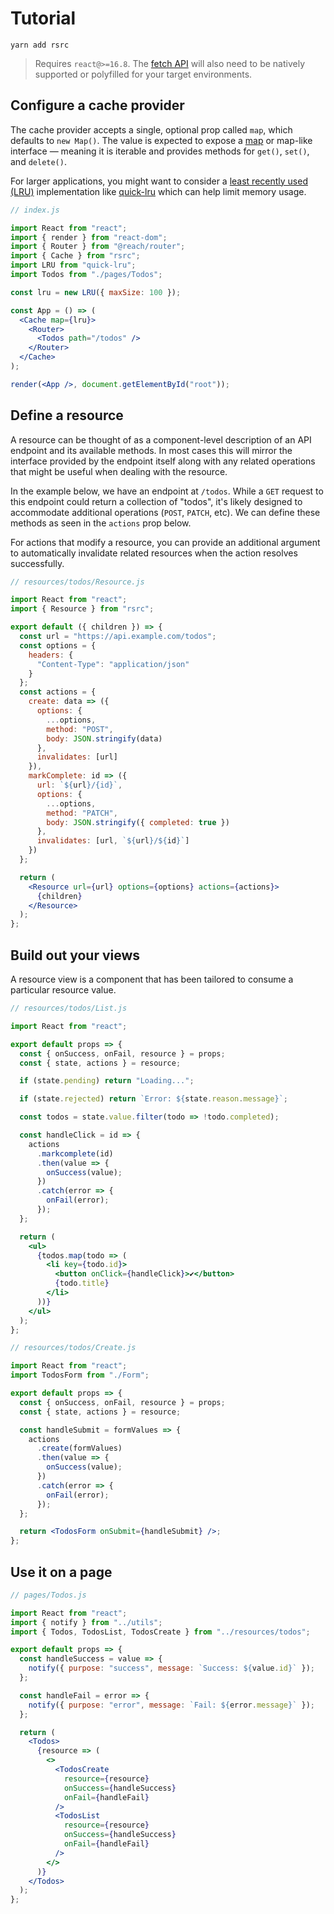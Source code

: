 # Tutorial

```
yarn add rsrc
```

> Requires `react@>=16.8`.
> The [fetch
> API](https://developer.mozilla.org/en-US/docs/Web/API/Fetch_API/Using_Fetch)
> will also need to be natively supported or polyfilled for your target
> environments.

## Configure a cache provider

The cache provider accepts a single, optional prop called `map`, which defaults
to `new Map()`. The value is expected to expose a
[map](https://developer.mozilla.org/en-US/docs/Web/JavaScript/Reference/Global_Objects/Map)
or map-like interface — meaning it is iterable and provides methods for
`get()`, `set()`, and `delete()`.

For larger applications, you might want to consider a [least recently used
(LRU)](<https://en.wikipedia.org/wiki/Cache_replacement_policies#Least_recently_used_(LRU)>)
implementation like [quick-lru](https://www.npmjs.com/package/quick-lru) which
can help limit memory usage.

```jsx
// index.js

import React from "react";
import { render } from "react-dom";
import { Router } from "@reach/router";
import { Cache } from "rsrc";
import LRU from "quick-lru";
import Todos from "./pages/Todos";

const lru = new LRU({ maxSize: 100 });

const App = () => (
  <Cache map={lru}>
    <Router>
      <Todos path="/todos" />
    </Router>
  </Cache>
);

render(<App />, document.getElementById("root"));
```

## Define a resource

A resource can be thought of as a component-level description of an API endpoint
and its available methods. In most cases this will mirror the interface provided
by the endpoint itself along with any related operations that might be useful when
dealing with the resource.

In the example below, we have an endpoint at `/todos`. While a `GET` request to
this endpoint could return a collection of "todos", it's likely designed to
accommodate additional operations (`POST`, `PATCH`, etc). We can define these
methods as seen in the `actions` prop below.

For actions that modify a resource, you can provide an additional argument to
automatically invalidate related resources when the action resolves
successfully.

```jsx
// resources/todos/Resource.js

import React from "react";
import { Resource } from "rsrc";

export default ({ children }) => {
  const url = "https://api.example.com/todos";
  const options = {
    headers: {
      "Content-Type": "application/json"
    }
  };
  const actions = {
    create: data => ({
      options: {
        ...options,
        method: "POST",
        body: JSON.stringify(data)
      },
      invalidates: [url]
    }),
    markComplete: id => ({
      url: `${url}/{id}`,
      options: {
        ...options,
        method: "PATCH",
        body: JSON.stringify({ completed: true })
      },
      invalidates: [url, `${url}/${id}`]
    })
  };

  return (
    <Resource url={url} options={options} actions={actions}>
      {children}
    </Resource>
  );
};
```

## Build out your views

A resource view is a component that has been tailored to consume a particular
resource value.

```jsx
// resources/todos/List.js

import React from "react";

export default props => {
  const { onSuccess, onFail, resource } = props;
  const { state, actions } = resource;

  if (state.pending) return "Loading...";

  if (state.rejected) return `Error: ${state.reason.message}`;

  const todos = state.value.filter(todo => !todo.completed);

  const handleClick = id => {
    actions
      .markcomplete(id)
      .then(value => {
        onSuccess(value);
      })
      .catch(error => {
        onFail(error);
      });
  };

  return (
    <ul>
      {todos.map(todo => (
        <li key={todo.id}>
          <button onClick={handleClick}>✔</button>
          {todo.title}
        </li>
      ))}
    </ul>
  );
};
```

```jsx
// resources/todos/Create.js

import React from "react";
import TodosForm from "./Form";

export default props => {
  const { onSuccess, onFail, resource } = props;
  const { state, actions } = resource;

  const handleSubmit = formValues => {
    actions
      .create(formValues)
      .then(value => {
        onSuccess(value);
      })
      .catch(error => {
        onFail(error);
      });
  };

  return <TodosForm onSubmit={handleSubmit} />;
};
```

## Use it on a page

```jsx
// pages/Todos.js

import React from "react";
import { notify } from "../utils";
import { Todos, TodosList, TodosCreate } from "../resources/todos";

export default props => {
  const handleSuccess = value => {
    notify({ purpose: "success", message: `Success: ${value.id}` });
  };

  const handleFail = error => {
    notify({ purpose: "error", message: `Fail: ${error.message}` });
  };

  return (
    <Todos>
      {resource => (
        <>
          <TodosCreate
            resource={resource}
            onSuccess={handleSuccess}
            onFail={handleFail}
          />
          <TodosList
            resource={resource}
            onSuccess={handleSuccess}
            onFail={handleFail}
          />
        </>
      )}
    </Todos>
  );
};
```
